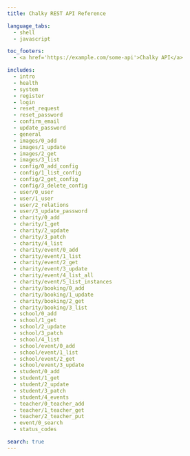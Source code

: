 ```yaml
---
title: Chalky REST API Reference

language_tabs:
  - shell
  - javascript

toc_footers:
  - <a href='https://example.com/some-api'>Chalky API</a>

includes:
  - intro
  - health
  - system
  - register
  - login
  - reset_request
  - reset_password
  - confirm_email
  - update_password
  - general
  - images/0_add
  - images/1_update
  - images/2_get
  - images/3_list
  - config/0_add_config
  - config/1_list_config
  - config/2_get_config
  - config/3_delete_config
  - user/0_user
  - user/1_user
  - user/2_relations
  - user/3_update_password
  - charity/0_add
  - charity/1_get
  - charity/2_update
  - charity/3_patch
  - charity/4_list
  - charity/event/0_add
  - charity/event/1_list
  - charity/event/2_get
  - charity/event/3_update
  - charity/event/4_list_all
  - charity/event/5_list_instances
  - charity/booking/0_add
  - charity/booking/1_update
  - charity/booking/2_get
  - charity/booking/3_list
  - school/0_add
  - school/1_get
  - school/2_update
  - school/3_patch
  - school/4_list
  - school/event/0_add
  - school/event/1_list
  - school/event/2_get
  - school/event/3_update
  - student/0_add
  - student/1_get
  - student/2_update
  - student/3_patch
  - student/4_events
  - teacher/0_teacher_add
  - teacher/1_teacher_get
  - teacher/2_teacher_put
  - event/0_search
  - status_codes

search: true
---
```

